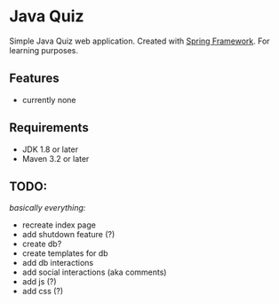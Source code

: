 # Java Quiz

Simple Java Quiz web application. Created with [Spring Framework][spr].
For learning purposes.

## Features
* currently none

## Requirements
* JDK 1.8 or later
* Maven 3.2 or later

## TODO:
*basically everything:*
- recreate index page
- add shutdown feature (?)
- create db?
- create templates for db
- add db interactions
- add social interactions (aka comments)
- add js (?)
- add css (?)

[spr]: https://spring.io/ "Spring"
